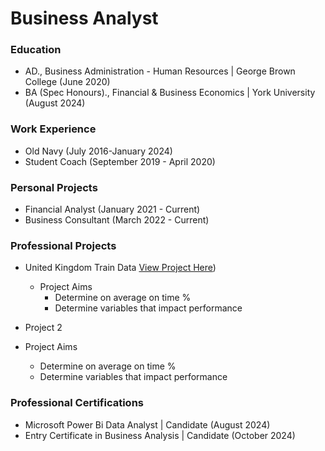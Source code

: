 # Business Analyst

### Education 
- AD., Business Administration - Human Resources | George Brown College (June 2020)
- BA (Spec Honours)., Financial & Business Economics | York University (August 2024)

### Work Experience 
- Old Navy (July 2016-January 2024)
- Student Coach (September 2019 - April 2020)

### Personal Projects
- Financial Analyst (January 2021 - Current)
- Business Consultant (March 2022 - Current) 

### Professional Projects 
- United Kingdom Train Data
[View Project Here](https://github.com/ilahme/portfolio/blob/main/United%20Kingdom%20Train%20Dataset))

  - Project Aims
      - Determine on average on time %
      - Determine variables that impact performance
  
-  Project 2 
  - Project Aims
      - Determine on average on time %
      - Determine variables that impact performance 
   
### Professional Certifications 
- Microsoft Power Bi Data Analyst | Candidate (August 2024)
- Entry Certificate in Business Analysis | Candidate (October 2024)

